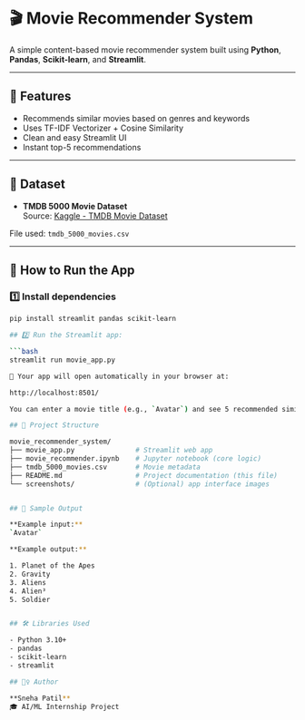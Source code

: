 # 🎬 Movie Recommender System

A simple content-based movie recommender system built using **Python**, **Pandas**, **Scikit-learn**, and **Streamlit**.

---

## 📌 Features

- Recommends similar movies based on genres and keywords
- Uses TF-IDF Vectorizer + Cosine Similarity
- Clean and easy Streamlit UI
- Instant top-5 recommendations

---

## 🧠 Dataset

- **TMDB 5000 Movie Dataset**  
  Source: [Kaggle - TMDB Movie Dataset](https://www.kaggle.com/datasets/tmdb/tmdb-movie-metadata)

File used: `tmdb_5000_movies.csv`

---

## 🚀 How to Run the App

### 1️⃣ Install dependencies

```bash
pip install streamlit pandas scikit-learn

## 2️⃣ Run the Streamlit app:

```bash
streamlit run movie_app.py

📌 Your app will open automatically in your browser at:

http://localhost:8501/

You can enter a movie title (e.g., `Avatar`) and see 5 recommended similar movies.

## 📂 Project Structure

movie_recommender_system/
├── movie_app.py               # Streamlit web app
├── movie_recommender.ipynb    # Jupyter notebook (core logic)
├── tmdb_5000_movies.csv       # Movie metadata
├── README.md                  # Project documentation (this file)
└── screenshots/               # (Optional) app interface images


## 🎥 Sample Output

**Example input:**  
`Avatar`

**Example output:**

1. Planet of the Apes  
2. Gravity  
3. Aliens  
4. Alien³  
5. Soldier


## 🛠 Libraries Used

- Python 3.10+  
- pandas  
- scikit-learn  
- streamlit

## 🙋‍♀️ Author

**Sneha Patil**  
🎓 AI/ML Internship Project

